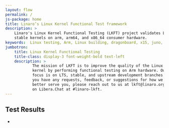```yaml
---
layout: flow
permalink: /
js-package: home
title: Linaro’s Linux Kernel Functional Test framework
description: >
    Linaro's Linux Kernel Functional Testing (LKFT) project validates Linux
    stable kernels on arm, arm64, and x86_64 consumer hardware.
keywords:  Linux testing, Arm, Linux building, dragonboard, x15, juno, hikey, aarch64, arm32
jumbotron:
    title: Linux Kernel Functional Testing
    title-class: display-3 font-weight-bold text-left
    description: >
            The mission of LKFT is to improve the quality of the Linux
            kernel by performing functional testing on Arm hardware. Our
            focus is on LTS, stable, and upstream development branches. If
            you have any requests, feedback, or suggestions for how we can
            better serve you, please reach out to us at lkft@linaro.org or
            on Libera.Chat at #linaro-lkft.
---
```

## Test Results
<div id="modals_container"></div>
<div class="row" id="test_results">
<div class="col-12">
<ul class="list-group mt-3 mb-4" id="project_list">
<li class="list-group-item d-flex flex-column justify-content-sm-around align-items-center ">
 <div class="d-block w-100">
<div class="progress">
<div id="project_load_progress" class="progress-bar  progress-bar-striped progress-bar-animated" role="progressbar" aria-valuenow="0" aria-valuemin="0" aria-valuemax="100">
</div>
</div>
</div>
</li>
</ul>
</div>
</div>
